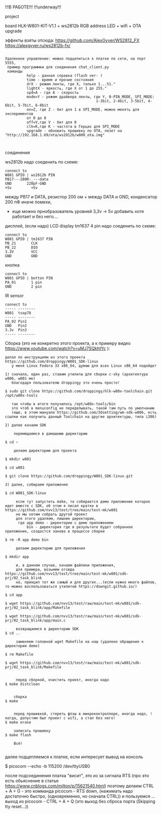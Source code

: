 !!!В РАБОТЕ!!!
!!!underway!!!


project

board HLK-W801-KIT-V1.1 + ws2812b RGB address LED + wifi + OTA upgrade 


эффекты взяты отсюда: https://github.com/AlexGyver/WS2812_FX
                      https://alexgyver.ru/ws2812b-fx/ 


~~~

Удаленное управление: можно подцепиться к платке по сети, на порт 5555,
 пример программки для соединения chat_client.py
 команды
          help - данная справка (flash ver- )
          time - время и прочие состояния
          drX - режим ленты, где X, только 1...51."
          lightX - яркость, где X от 1 до 255."
          spd=A - где A - скорость
          mode=Y - режим драйвера ленты, где Y, 0-PIN_MODE, SPI_MODE: 
                                          1-3bit, 2-4bit, 3-5bit, 4-6bit, 5-7bit, 6-8bit
          on=Z, где Z - бит для 1 в SPI_MODE, можно менять для эксперементов 
          от 0 до 8
          off=V,где V - бит для 0
          clk=K,где K - частота в Герцах для SPI_MODE
          upgrade - обновить прошивку по OTA, лезет на "http://192.168.1.69/ota/ws2812b/w800_ota.img"



~~~


соединения

ws2812b
надо соеденить по схеме:
~~~
connect to
W801 GPIO | ws2812b PIN
PB17---200R-_---data
GND   	  220pF-GND
+5v   		+5v
~~~
между PB17 и DATA, резистор 200 ом +
между DATA и GND, конденсатор 200 пФ 
иначе помехи, 
 * еще можно прнобразователь уровней 3,3v -> 5v добавить
   хотя работает и без него....



дисплей, (если надо)
LCD display tm1637
     4 pin
надо соеденить по схеме:
~~~
connect to
W801 GPIO | tm1637 PIN
PB_21 		CLK
PB_22 		DIO
3.3V  		VCC
GND   		GND
~~~


кнопка
~~~
connect to
W801 GPIO | botton PIN
PA_01 		1 pin
GND   		2 pin
~~~


IR sensor
~~~
connect to 
----- --------
W801  tsop78
----- --------
PA_02 Pin1
GND   Pin2
3.3v  Pin3
----- --------
~~~






Сборка  (это не конкретно этого проекта, а к примеру видео https://www.youtube.com/watch?v=uMJ7SQkhtYc ):
~~~
делал по инструкциям из этого проекта https://github.com/droppingy/W801_SDK-linux
   у меня Linux Fedora 33 x86_64, думаю для всех Linux x86_64 подойдет

1) сначала, один раз, ставим утилиты для сборки c-sky (архитектура w806, w801 мк)
   благодаря пользователю droppingy это очень просто!  

$ sudo git clone https://github.com/droppingy/hlk-w80x-toolchain.git /opt/w80x-tools

   так чтобы в итоге получилось /opt/w80x-tools/bin
   это чтоб в menuconfig не переделывать, такой там путь по умолчанию
   (еще, в этом мануале https://github.com/IOsetting/wm-sdk-w806, есть ссылки как получить данный Toolchain на другие архитектуры, типа i386)

2) далее качаем SDK

    перемещаемся в домашнюю директорию
 
$ cd ~

    делаем директорию для проекта

$ mkdir w801

$ cd w801  

$ git clone https://github.com/droppingy/W801_SDK-linux.git

3) далее, собираем приложение

$ cd W801_SDK-linux

     если тут запустить make, то собирается демо приложение которое идет вместе с SDK, об этом я писал кратко в https://github.com/nvv13/test/tree/main/test-mk/w801 
     но мы хотим собрать другой проект
     для этого удаляем, лишние директории, 
      где app demo - директории с демо приложением
          bin - директория где в результате будет собранное приложение, создастся заново в процессе сборки

$ rm -R app demo bin

     делаем директорию для приложения

$ mkdir app

     и, в данном случае, качаем файлики приложения, 
     для примера, возьмем отсюда https://github.com/nvv13/test/tree/main/test-mk/w801/sdk-prj/02_task_blink
     но, принцип тот же самый и для других...(если нужно много файлов, то можно воспользоваться утилитой https://downgit.github.io/)

$ cd app

$ wget https://github.com/nvv13/test/raw/main/test-mk/w801/sdk-prj/02_task_blink/app/Makefile

$ wget https://github.com/nvv13/test/raw/main/test-mk/w801/sdk-prj/02_task_blink/app/main.c

     возвращаемся в директорию SDK
$ cd ..

     заменяем головной wget Makefile на наш (удалено обращение к директории demo)

$ rm Makefile

$ wget https://github.com/nvv13/test/raw/main/test-mk/w801/sdk-prj/02_task_blink/Makefile


     перед сборкой, очистить проект, иногда надо
$ make distclean


    сборка
$ make 


    перед прошивкой, стереть флэш в микроконтроллере, иногда надо, !когда, допустим был проект с wifi, а стал без него!
$ make erase

    записать прошивку
$ make flash

    Всё!


~~~






  далее подцепляемся к платке, если интересует вывод на консоль

$ picocom --echo -b 115200 /dev/ttyUSB0

  после подсоединения платка "висит", это из за сигнала RTS (про это есть обьяснение в статье https://www.cnblogs.com/milton/p/15621540.html)
  поэтому делаем CTRL + A + G   - это комманда picocom - RTS down, (нажимать надо достаточно быстро, (одновременно, но сначала CTRL))
  и пользуемся ...
          выход из picocom - CTRL + A + Q  (это выход без сброса порта (Skipping tty reset...))









